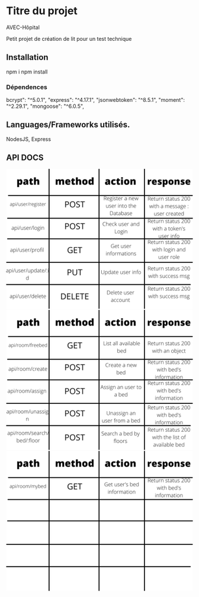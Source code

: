 # Titre du projet

AVEC-Hôpital

Petit projet de création de lit pour un test technique

## Installation 

npm i
npm install

### Dépendences

bcrypt": "^5.0.1",
"express": "^4.17.1",
"jsonwebtoken": "^8.5.1",
"moment": "^2.29.1",
"mongoose": "^6.0.5",

## Languages/Frameworks utilisés.

NodesJS, Express

## API DOCS

![API docs](/assets/API/1.png)
![API docs](/assets/API/2.png)
![API docs](/assets/API/3.png)


